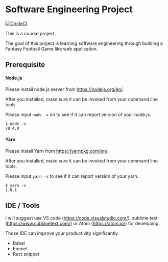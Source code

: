 # Software Engineering Project

[![CircleCI](https://circleci.com/gh/mofas/CSCI-P565-30620.svg?style=svg)](https://circleci.com/gh/mofas/CSCI-P565-30620)

This is a course project.

The goal of this project is learning software engineering through building a Fantasy Football Game like web application.

## Prerequisite

#### Node.js

Please install node.js server from https://nodejs.org/en/.

After you installed, make sure it can be invoked from your command line tools.

Please input `node -v` on to see if it can report version of your node.js.

```
$ node -v
v8.4.0
```

#### Yarn

Please install Yarn from https://yarnpkg.com/en/.

After you installed, make sure it can be invoked from your command line tools.

Please input `yarn -v` to see if it can report version of your yarn.

```
$ yarn -v
1.0.1
```

## IDE / Tools

I will suggest use VS code (https://code.visualstudio.com/), sublime text (https://www.sublimetext.com/) or Atom (https://atom.io/) for developing.

Those IDE can improve your productivity significantly.

* Babel
* Emmet
* Rect snippet

